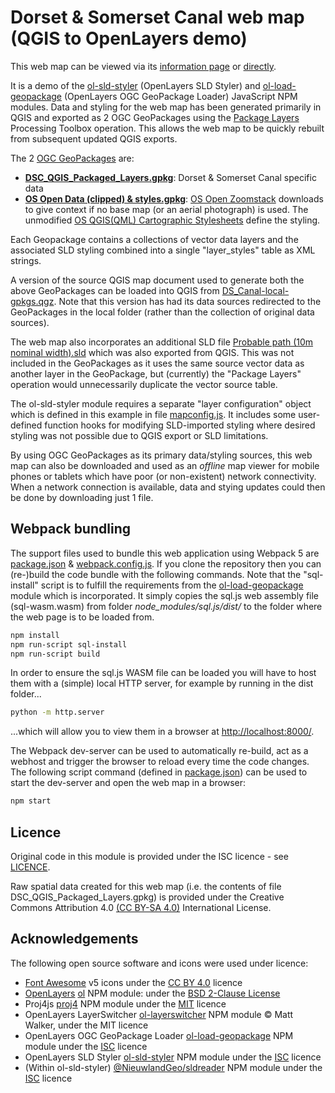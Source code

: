 # Dorset & Somerset Canal web map (QGIS to OpenLayers demo)

This web map can be viewed via its [information page](https://richard-thomas.github.io/DS_Canal/info) or [directly](https://richard-thomas.github.io/DS_Canal/dist).

It is a demo of the [ol-sld-styler](https://www.npmjs.com/package/ol-sld-styler) (OpenLayers SLD Styler) and [ol-load-geopackage](https://www.npmjs.com/package/ol-load-geopackage) (OpenLayers OGC GeoPackage Loader) JavaScript NPM modules. Data and styling for the web map has been generated primarily in QGIS and exported as 2 OGC GeoPackages using the [Package Layers](https://docs.qgis.org/3.16/en/docs/user_manual/processing_algs/qgis/database.html#package-layers) Processing Toolbox operation. This allows the web map to be quickly rebuilt from subsequent updated QGIS exports.

The 2 [OGC GeoPackages](https://www.geopackage.org/) are:

- **[DSC_QGIS_Packaged_Layers.gpkg](https://github.com/richard-thomas/DS_Canal/tree/main/dist/DSC_QGIS_Packaged_Layers.gpkg)**: Dorset & Somerset Canal specific data
- **[OS Open Data (clipped) & styles.gpkg](https://github.com/richard-thomas/DS_Canal/tree/main/dist/OS%20Open%20Data%20%28clipped%29%20%26%20styles.gpkg)**: [OS Open Zoomstack](http://www.ordnancesurvey.co.uk/business-government/products/open-zoomstack) downloads to give context if no base map (or an aerial photograph) is used. The unmodified [OS QGIS(QML) Cartographic Stylesheets](https://github.com/OrdnanceSurvey/OS-Open-Zoomstack-Stylesheets/tree/master/GeoPackage/QGIS%20Stylesheets%20(QML)) define the styling.

Each Geopackage contains a collections of vector data layers and the associated SLD styling combined into a single "layer_styles" table as XML strings.

A version of the source QGIS map document used to generate both the above GeoPackages can be loaded into QGIS from [DS_Canal-local-gpkgs.qgz](dist/DS_Canal-local-gpkgs.qgz). Note that this version has had its data sources redirected to the GeoPackages in the local folder (rather than the collection of original data sources).

The web map also incorporates an additional SLD file [Probable path (10m nominal width).sld](https://github.com/richard-thomas/DS_Canal/tree/main/dist/sld/Probable%20path%20(10m%20nominal%20width).sld) which was also exported from QGIS. This was not included in the GeoPackages as it uses the same source vector data as another layer in the GeoPackage, but (currently) the "Package Layers" operation would unnecessarily duplicate the vector source table.

The ol-sld-styler module requires a separate "layer configuration" object which is defined in this example in file [mapconfig.js](https://github.com/richard-thomas/DS_Canal/tree/main/dist/mapconfig.js). It includes some user-defined function hooks for modifying SLD-imported styling where desired styling was not possible due to QGIS export or SLD limitations.

By using OGC GeoPackages as its primary data/styling sources, this web map can also be downloaded and used as an _offline_ map viewer for mobile phones or tablets which have poor (or non-existent) network connectivity. When a network connection is available, data and stying updates could then be done by downloading just 1 file.

## Webpack bundling

The support files used to bundle this web application using Webpack 5 are [package.json](https://github.com/richard-thomas/DS_Canal/tree/main/package.json) & [webpack.config.js](https://github.com/richard-thomas/DS_Canal/tree/main/webpack.config.js). If you clone the repository then you can (re-)build the code bundle with the following commands. Note that the "sql-install" script is to fulfill the requirements from the [ol-load-geopackage](https://www.npmjs.com/package/ol-load-geopackage) module which is incorporated. It simply copies the sql.js web assembly file (sql-wasm.wasm) from folder _node_modules/sql.js/dist/_ to the folder where the web page is to be loaded from.

```bash
npm install
npm run-script sql-install
npm run-script build
```

In order to ensure the sql.js WASM file can be loaded you will have to host them with a (simple) local HTTP server, for example by running in the dist folder...

```bash
python -m http.server
```

...which will allow you to view them in a browser at [http://localhost:8000/](http://localhost:8000/).

The Webpack dev-server can be used to automatically re-build, act as a webhost and trigger the browser to reload every time the code changes. The following script command (defined in [package.json](https://github.com/richard-thomas/DS_Canal/tree/main/package.json)) can be used to start the dev-server and open the web map in a browser:

```bash
npm start
```

## Licence

Original code in this module is provided under the ISC licence - see [LICENCE](LICENCE.md).

Raw spatial data created for this web map (i.e. the contents of file DSC_QGIS_Packaged_Layers.gpkg) is provided under the Creative Commons Attribution 4.0 [(CC BY-SA 4.0)](https://creativecommons.org/licenses/by-sa/4.0/) International License.

## Acknowledgements

The following open source software and icons were used under licence:

- [Font Awesome](https://fontawesome.com/) v5 icons under the [CC BY 4.0](https://creativecommons.org/licenses/by/4.0/) licence
- [OpenLayers](https://openlayers.org/) [ol](https://www.npmjs.com/package/ol) NPM module: under the [BSD 2-Clause License](https://opensource.org/licenses/BSD-2-Clause)
- Proj4js [proj4](https://www.npmjs.com/package/proj4) NPM module under the [MIT](https://github.com/proj4js/proj4js/blob/master/LICENSE.md) licence
- OpenLayers LayerSwitcher [ol-layerswitcher](https://www.npmjs.com/package/ol-layerswitcher) NPM module :copyright: Matt Walker, under the MIT licence
- OpenLayers OGC GeoPackage Loader [ol-load-geopackage](https://www.npmjs.com/package/ol-load-geopackage) NPM module under the [ISC](https://github.com/richard-thomas/ol-load-geopackage/blob/master/LICENCE.md) licence
- OpenLayers SLD Styler [ol-sld-styler](https://www.npmjs.com/package/ol-sld-styler) NPM module under the [ISC](https://github.com/richard-thomas/ol-sld-styler/blob/main/LICENCE.md) licence
- (Within ol-sld-styler) [@NieuwlandGeo/sldreader](https://www.npmjs.com/package/@nieuwlandgeo/sldreader) NPM module under the [ISC](https://github.com/NieuwlandGeo/SLDReader/blob/master/LICENSE) licence
